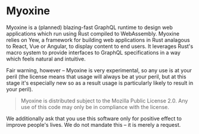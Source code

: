 # Myoxine

Myoxine is a (planned) blazing-fast GraphQL runtime to design web applications which run using Rust
compiled to WebAssembly. Myoxine relies on Yew, a framework for building web applications in Rust 
analagous to React, Vue or Angular, to display content to end users. It leverages Rust's macro 
system to provide interfaces to GraphQL specifications in a way which feels natural and intuitive.

Fair warning, however – Myoxine is very experimental, so any use is at your peril (the license means
that usage will always be at your peril, but at this stage it's especially new so as a result usage
is particularly likely to result in your peril).

> Myoxine is distributed subject to the Mozilla Public License 2.0. Any use of this code
> may only be in compliance with the license.

We additionally ask that you use this software only for positive effect to improve people's lives.
We do not mandate this – it is merely a request. 
